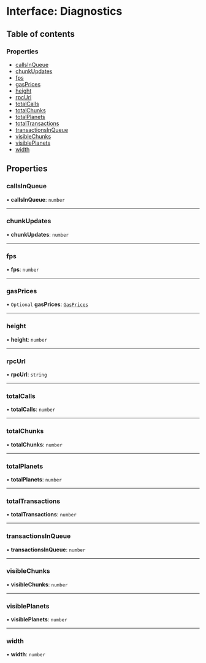 # Interface: Diagnostics

## Table of contents

### Properties

- [callsInQueue](Diagnostics.md#callsinqueue)
- [chunkUpdates](Diagnostics.md#chunkupdates)
- [fps](Diagnostics.md#fps)
- [gasPrices](Diagnostics.md#gasprices)
- [height](Diagnostics.md#height)
- [rpcUrl](Diagnostics.md#rpcurl)
- [totalCalls](Diagnostics.md#totalcalls)
- [totalChunks](Diagnostics.md#totalchunks)
- [totalPlanets](Diagnostics.md#totalplanets)
- [totalTransactions](Diagnostics.md#totaltransactions)
- [transactionsInQueue](Diagnostics.md#transactionsinqueue)
- [visibleChunks](Diagnostics.md#visiblechunks)
- [visiblePlanets](Diagnostics.md#visibleplanets)
- [width](Diagnostics.md#width)

## Properties

### callsInQueue

• **callsInQueue**: `number`

---

### chunkUpdates

• **chunkUpdates**: `number`

---

### fps

• **fps**: `number`

---

### gasPrices

• `Optional` **gasPrices**: [`GasPrices`](GasPrices.md)

---

### height

• **height**: `number`

---

### rpcUrl

• **rpcUrl**: `string`

---

### totalCalls

• **totalCalls**: `number`

---

### totalChunks

• **totalChunks**: `number`

---

### totalPlanets

• **totalPlanets**: `number`

---

### totalTransactions

• **totalTransactions**: `number`

---

### transactionsInQueue

• **transactionsInQueue**: `number`

---

### visibleChunks

• **visibleChunks**: `number`

---

### visiblePlanets

• **visiblePlanets**: `number`

---

### width

• **width**: `number`
